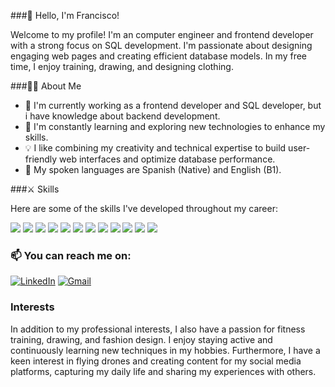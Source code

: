 ###👋 Hello, I'm Francisco! 

Welcome to my profile! I'm an computer engineer and frontend developer with a strong focus on SQL development. I'm passionate about designing engaging web pages and creating efficient database models. In my free time, I enjoy training, drawing, and designing clothing.

###👨‍💻 About Me

- 💼 I'm currently working as a frontend developer and SQL developer, but i have knowledge about backend development.
- 🌱 I'm constantly learning and exploring new technologies to enhance my skills.
- 💡 I like combining my creativity and technical expertise to build user-friendly web interfaces and optimize database performance.
- :speech_balloon: My spoken languages are Spanish (Native) and English (B1).

###⚔️ Skills

Here are some of the skills I've developed throughout my career:

![](https://img.shields.io/badge/JavaScript-F7DF1E?style=for-the-badge&logo=javascript&logoColor=black)
![](https://img.shields.io/badge/TypeScript-007ACC?style=for-the-badge&logo=typescript&logoColor=white)
![](https://img.shields.io/badge/HTML5-E34F26?style=for-the-badge&logo=html5&logoColor=white)
![](https://img.shields.io/badge/CSS3-1572B6?style=for-the-badge&logo=css3&logoColor=white)
![](https://img.shields.io/badge/Node.js-43853D?style=for-the-badge&logo=node.js&logoColor=white)
![](https://img.shields.io/badge/Express.js-404D59?style=for-the-badge)
![](https://img.shields.io/badge/React-20232A?style=for-the-badge&logo=react&logoColor=61DAFB)
![](https://img.shields.io/badge/React_Native-20232A?style=for-the-badge&logo=react&logoColor=61DAFB)
![](https://img.shields.io/badge/Angular-DD0031?style=for-the-badge&logo=angular&logoColor=white)
![](https://img.shields.io/badge/Material--UI-0081CB?style=for-the-badge&logo=material-ui&logoColor=white)
![](https://img.shields.io/badge/PostgreSQL-316192?style=for-the-badge&logo=postgresql&logoColor=white)
![](https://img.shields.io/badge/MongoDB-4EA94B?style=for-the-badge&logo=mongodb&logoColor=white)

### 📫 You can reach me on: 
<a href="https://www.linkedin.com/in/francisco-mendoza-b30933245/"><img alt="LinkedIn" src="https://img.shields.io/badge/LinkedIn-0077B5?style=for-the-badge&logo=linkedin&logoColor=white"/></a> 
<a href="mailto:fmbalza1@gmail.com"><img alt="Gmail" src="https://img.shields.io/badge/Gmail-D14836?style=for-the-badge&logo=gmail&logoColor=white" /></a>


### Interests

In addition to my professional interests, I also have a passion for fitness training, drawing, and fashion design. I enjoy staying active and continuously learning new techniques in my hobbies. Furthermore, I have a keen interest in flying drones and creating content for my social media platforms, capturing my daily life and sharing my experiences with others.
